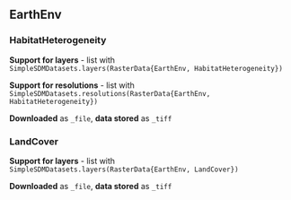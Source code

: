 ## EarthEnv

### HabitatHeterogeneity

**Support for layers** - list with `SimpleSDMDatasets.layers(RasterData{EarthEnv, HabitatHeterogeneity})`

**Support for resolutions** - list with `SimpleSDMDatasets.resolutions(RasterData{EarthEnv, HabitatHeterogeneity})`

**Downloaded** as `_file`, **data stored** as `_tiff`

### LandCover

**Support for layers** - list with `SimpleSDMDatasets.layers(RasterData{EarthEnv, LandCover})`

**Downloaded** as `_file`, **data stored** as `_tiff`
